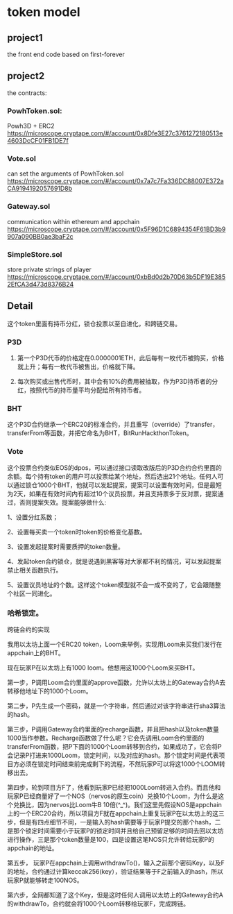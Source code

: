 # token model


## project1
the front end code based on first-forever

## project2
the contracts:

### PowhToken.sol:
Powh3D + ERC2
https://microscope.cryptape.com/#/account/0x8Dfe3E27c3761272180513e4603DcCF01FB1DE7f

### Vote.sol
can set the arguments of PowhToken.sol
https://microscope.cryptape.com/#/account/0x7a7c7Fa336DC88007E372aCA9194192057691D8b

### Gateway.sol
communication within ethereum and appchain
https://microscope.cryptape.com/#/account/0x5F96D1C6894354F61BD3b9907a090BB0ae3baF2c

### SimpleStore.sol
store private strings of player
https://microscope.cryptape.com/#/account/0xbBd0d2b70D63b5DF19E3852EfCA3d473d8376B24



## Detail

这个token里面有持币分红，锁仓投票以至自进化，和跨链交易。

### P3D
1. 第一个P3D代币的价格定在0.0000001ETH，此后每有一枚代币被购买，价格就上升；每有一枚代币被售出，价格就下降。

2. 每次购买或出售代币时，其中会有10%的费用被抽取，作为P3D持币者的分红，按照代币的持币量平均分配给所有持币者。

### BHT

这个P3D合约继承一个ERC20的标准合约，并且重写（override）了transfer，transferFrom等函数，并把它命名为BHT，BitRunHackthonToken。

### Vote
这个投票合约类似EOS的dpos，可以通过接口读取改版后的P3D合约合约里面的余额。每个持有token的用户可以投票给某个地址，然后选出21个地址。任何人可以通过锁仓1000个BHT，他就可以发起提案，提案可以设置有效时间，但是最短为2天，如果在有效时间内有超过10个议员投票，并且支持票多于反对票，提案通过，否则提案失效。提案能够做什么:

1、设置分红系数；

2、设置每买卖一个token时token的价格变化基数。

3、设置发起提案时需要质押的token数量。

4、发起token合约锁仓，就是说遇到黑客等对大家都不利的情况，可以发起提案禁止相关函数执行。

5、设置议员地址的个数。这样这个token模型就不会一成不变的了，它会跟随整个社区一同进化。


### 哈希锁定。

跨链合约的实现

我用以太坊上面一个ERC20 token，Loom来举例，实现用Loom来买我们发行在appchain上的BHT。

现在玩家P在以太坊上有1000 loom。他想用这1000个Loom来买BHT。

第一步，P调用Loom合约里面的approve函数，允许以太坊上的Gateway合约A去转移他地址下的1000个Loom。

第二步，P先生成一个密码，就是一个字符串，然后通过对该字符串进行sha3算法的hash。

第三步，P调用Gateway合约里面的recharge函数，并且把hash以及token数量1000当作参数。Recharge函数做了什么呢？它会先调用Loom合约里面的transferFrom函数，把P下面的1000个Loom转移到合约，如果成功了，它会将P会记录P打进来1000Loom，锁定时间，以及对应的hash。那个锁定时间是代表项目方必须在锁定时间结束前完成剩下的流程，不然玩家P可以将这1000个LOOM转移出去。

第四步，轮到项目方F了，他看到玩家P已经把1000Loom转进入合约。而且他和玩家P已经商量好了一个NOS（nervos的原生coin）兑换10个Loom，为什么是这个兑换比，因为nervos比Loom牛B 10倍(^_^)。我们这里先假设NOS是appchain上的一个ERC20合约，所以项目方F就在appchain上重复玩家P在以太坊上的这三步，但是有四点细节不同，一是输入的hash需要等于玩家P提交的那个hash，二是那个锁定时间需要小于玩家P的锁定时间并且给自己预留足够的时间去回以太坊进行操作，三是那个token数量是100，四是设置这笔NOS只允许转给玩家P的appchain的地址。

第五步， 玩家P在appchain上调用withdrawTo()，输入之前那个密码Key，以及F的地址，合约通过计算keccak256(key），验证结果等于F之前输入的hash，所以玩家P就能够转走100NOS。

第六步，全网都知道了这个Key，但是这时任何人调用以太坊上的Gateway合约A的withdrawTo，合约就会将1000个Loom转移给玩家F，完成跨链。

